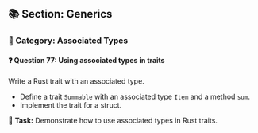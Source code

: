 ## 📚 Section: Generics  
### 🔹 Category: Associated Types  
#### ❓ Question 77: Using associated types in traits

Write a Rust trait with an associated type.

- Define a trait `Summable` with an associated type `Item` and a method `sum`.
- Implement the trait for a struct.

🔧 **Task:** Demonstrate how to use associated types in Rust traits.
